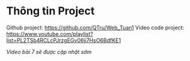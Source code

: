 # Thông tin Project
Github project: https://github.com/QTru/Web_Tuan1
Video code project: https://www.youtube.com/playlist?list=PL2TSb4RCLcPJrzgEGv06ji7HsO6BdfKE1

*Video bài 7 sẽ được cập nhật sớm*
